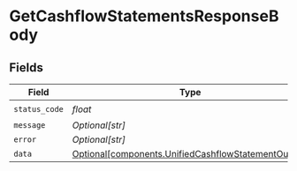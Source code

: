 # GetCashflowStatementsResponseBody


## Fields

| Field                                                                                                            | Type                                                                                                             | Required                                                                                                         | Description                                                                                                      |
| ---------------------------------------------------------------------------------------------------------------- | ---------------------------------------------------------------------------------------------------------------- | ---------------------------------------------------------------------------------------------------------------- | ---------------------------------------------------------------------------------------------------------------- |
| `status_code`                                                                                                    | *float*                                                                                                          | :heavy_check_mark:                                                                                               | N/A                                                                                                              |
| `message`                                                                                                        | *Optional[str]*                                                                                                  | :heavy_minus_sign:                                                                                               | N/A                                                                                                              |
| `error`                                                                                                          | *Optional[str]*                                                                                                  | :heavy_minus_sign:                                                                                               | N/A                                                                                                              |
| `data`                                                                                                           | [Optional[components.UnifiedCashflowStatementOutput]](../../models/components/unifiedcashflowstatementoutput.md) | :heavy_minus_sign:                                                                                               | N/A                                                                                                              |